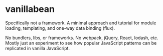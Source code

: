 # vanillabean
Specifically not a framework. A minimal approach and tutorial for module loading, templating, and one-way data binding (flux).

No bundlers, libs, or frameworks. No webpack, jQuery, React, lodash, etc. Mostly just an experiment to see how popular JavaScript patterns can be replicated in vanilla JavaScript.
